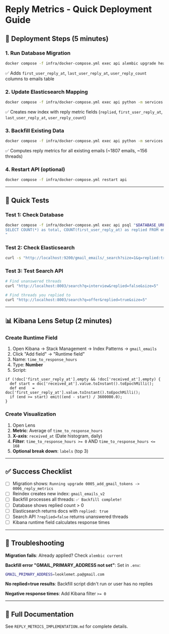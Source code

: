 # Reply Metrics - Quick Deployment Guide

## 🚀 Deployment Steps (5 minutes)

### 1. Run Database Migration

```bash
docker compose -f infra/docker-compose.yml exec api alembic upgrade head
```

✅ Adds `first_user_reply_at`, `last_user_reply_at`, `user_reply_count` columns to emails table

### 2. Update Elasticsearch Mapping  

```bash
docker compose -f infra/docker-compose.yml exec api python -m services.api.scripts.es_reindex_with_ats
```

✅ Creates new index with reply metric fields (`replied`, `first_user_reply_at`, `last_user_reply_at`, `user_reply_count`)

### 3. Backfill Existing Data

```bash
docker compose -f infra/docker-compose.yml exec api python -m services.api.scripts.backfill_reply_metrics
```

✅ Computes reply metrics for all existing emails (~1807 emails, ~156 threads)

### 4. Restart API (optional)

```bash
docker compose -f infra/docker-compose.yml restart api
```

---

## 🧪 Quick Tests

### Test 1: Check Database

```bash
docker compose -f infra/docker-compose.yml exec api psql "$DATABASE_URL" -c "
SELECT COUNT(*) as total, COUNT(first_user_reply_at) as replied FROM emails;
"
```

### Test 2: Check Elasticsearch

```bash
curl -s "http://localhost:9200/gmail_emails/_search?size=1&q=replied:true" | jq '.hits.hits[0]._source | {subject, replied, user_reply_count, first_user_reply_at}'
```

### Test 3: Test Search API

```bash
# Find unanswered threads
curl "http://localhost:8003/search?q=interview&replied=false&size=5"

# Find threads you replied to
curl "http://localhost:8003/search?q=offer&replied=true&size=5"
```

---

## 📊 Kibana Lens Setup (2 minutes)

### Create Runtime Field

1. Open Kibana → Stack Management → Index Patterns → `gmail_emails`
2. Click "Add field" → "Runtime field"
3. Name: `time_to_response_hours`
4. Type: **Number**
5. Script:

```painless
if (!doc['first_user_reply_at'].empty && !doc['received_at'].empty) {
  def start = doc['received_at'].value.toInstant().toEpochMilli();
  def end   = doc['first_user_reply_at'].value.toInstant().toEpochMilli();
  if (end >= start) emit((end - start) / 3600000.0);
}
```

### Create Visualization

1. Open Lens
2. **Metric**: Average of `time_to_response_hours`
3. **X-axis**: `received_at` (Date histogram, daily)
4. **Filter**: `time_to_response_hours >= 0` AND `time_to_response_hours <= 168`
5. **Optional break down**: `labels` (top 3)

---

## ✅ Success Checklist

- [ ] Migration shows: `Running upgrade 0005_add_gmail_tokens -> 0006_reply_metrics`
- [ ] Reindex creates new index: `gmail_emails_v2`
- [ ] Backfill processes all threads: `✅ Backfill complete!`
- [ ] Database shows replied count > 0
- [ ] Elasticsearch returns docs with `replied: true`
- [ ] Search API `?replied=false` returns unanswered threads
- [ ] Kibana runtime field calculates response times

---

## 🔧 Troubleshooting

**Migration fails**: Already applied? Check `alembic current`

**Backfill error "GMAIL_PRIMARY_ADDRESS not set"**: Set in `.env`:

```bash
GMAIL_PRIMARY_ADDRESS=leoklemet.pa@gmail.com
```

**No replied=true results**: Backfill script didn't run or user has no replies

**Negative response times**: Add Kibana filter `>= 0`

---

## 📖 Full Documentation

See `REPLY_METRICS_IMPLEMENTATION.md` for complete details.
